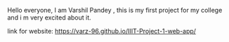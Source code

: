 Hello everyone, I am Varshil Pandey , this is my first project for my college and i m very excited about it.

link for website: https://varz-96.github.io/IIIT-Project-1-web-app/
